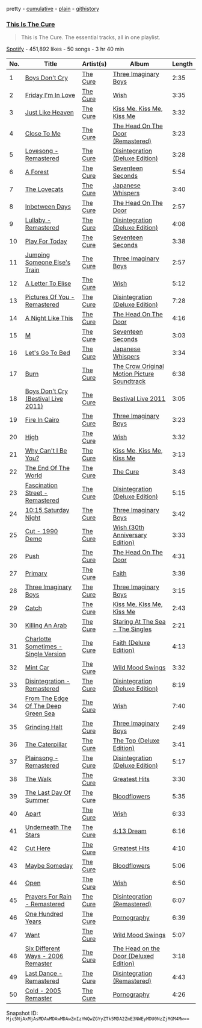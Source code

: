 pretty - [cumulative](/playlists/cumulative/37i9dQZF1DZ06evO4fzHck.md) - [plain](/playlists/plain/37i9dQZF1DZ06evO4fzHck) - [githistory](https://github.githistory.xyz/mackorone/spotify-playlist-archive/blob/main/playlists/plain/37i9dQZF1DZ06evO4fzHck)

### [This Is The Cure](https://open.spotify.com/playlist/37i9dQZF1DZ06evO4fzHck)

> This is The Cure\. The essential tracks, all in one playlist.

[Spotify](https://open.spotify.com/user/spotify) - 451,892 likes - 50 songs - 3 hr 40 min

| No. | Title | Artist(s) | Album | Length |
|---|---|---|---|---|
| 1 | [Boys Don't Cry](https://open.spotify.com/track/1QFh8OH1e78dGd3VyJZCAC) | [The Cure](https://open.spotify.com/artist/7bu3H8JO7d0UbMoVzbo70s) | [Three Imaginary Boys](https://open.spotify.com/album/0jYmAPQezr1aG75KerJCdG) | 2:35 |
| 2 | [Friday I'm In Love](https://open.spotify.com/track/4QlzkaRHtU8gAdwqjWmO8n) | [The Cure](https://open.spotify.com/artist/7bu3H8JO7d0UbMoVzbo70s) | [Wish](https://open.spotify.com/album/0aEL0zQ4XLuxQP0j7sLlS1) | 3:35 |
| 3 | [Just Like Heaven](https://open.spotify.com/track/4NnWuGQujzWUEg0uZokO5M) | [The Cure](https://open.spotify.com/artist/7bu3H8JO7d0UbMoVzbo70s) | [Kiss Me, Kiss Me, Kiss Me](https://open.spotify.com/album/6qRV8jXFV1fZG0TizFOuTE) | 3:32 |
| 4 | [Close To Me](https://open.spotify.com/track/4xiyq1iRdsxuU1BPUJ490Z) | [The Cure](https://open.spotify.com/artist/7bu3H8JO7d0UbMoVzbo70s) | [The Head On The Door \(Remastered\)](https://open.spotify.com/album/1keBgl5vblFhSc3nMZxPXG) | 3:23 |
| 5 | [Lovesong \- Remastered](https://open.spotify.com/track/2mIrfke7vosXAEWfz6ucyo) | [The Cure](https://open.spotify.com/artist/7bu3H8JO7d0UbMoVzbo70s) | [Disintegration \(Deluxe Edition\)](https://open.spotify.com/album/0H6TddUF2M63ZSHGvhk5yy) | 3:28 |
| 6 | [A Forest](https://open.spotify.com/track/4iVTSRiJAA18d3QglhyJ6Q) | [The Cure](https://open.spotify.com/artist/7bu3H8JO7d0UbMoVzbo70s) | [Seventeen Seconds](https://open.spotify.com/album/6hmiQJ6FbPEQIDeKEIKSck) | 5:54 |
| 7 | [The Lovecats](https://open.spotify.com/track/6q2T5xXao6mTS6LLE88L84) | [The Cure](https://open.spotify.com/artist/7bu3H8JO7d0UbMoVzbo70s) | [Japanese Whispers](https://open.spotify.com/album/5tAMx7VbNpPCvn35reMtFN) | 3:40 |
| 8 | [Inbetween Days](https://open.spotify.com/track/4CRpOsjhvgxjF7rQufmyZ1) | [The Cure](https://open.spotify.com/artist/7bu3H8JO7d0UbMoVzbo70s) | [The Head On The Door](https://open.spotify.com/album/7zJzNs8eVgbkVVSQSwKRtx) | 2:57 |
| 9 | [Lullaby \- Remastered](https://open.spotify.com/track/0ZYdUkAQmKHsaKRmq8tWSE) | [The Cure](https://open.spotify.com/artist/7bu3H8JO7d0UbMoVzbo70s) | [Disintegration \(Deluxe Edition\)](https://open.spotify.com/album/0H6TddUF2M63ZSHGvhk5yy) | 4:08 |
| 10 | [Play For Today](https://open.spotify.com/track/77HYwsktlwB37zyEH9dgYY) | [The Cure](https://open.spotify.com/artist/7bu3H8JO7d0UbMoVzbo70s) | [Seventeen Seconds](https://open.spotify.com/album/6hmiQJ6FbPEQIDeKEIKSck) | 3:38 |
| 11 | [Jumping Someone Else's Train](https://open.spotify.com/track/76XCLlTwCYYaqQ9aru4yLB) | [The Cure](https://open.spotify.com/artist/7bu3H8JO7d0UbMoVzbo70s) | [Three Imaginary Boys](https://open.spotify.com/album/0jYmAPQezr1aG75KerJCdG) | 2:57 |
| 12 | [A Letter To Elise](https://open.spotify.com/track/7mEGddVRDdESAibWOnbXoA) | [The Cure](https://open.spotify.com/artist/7bu3H8JO7d0UbMoVzbo70s) | [Wish](https://open.spotify.com/album/0aEL0zQ4XLuxQP0j7sLlS1) | 5:12 |
| 13 | [Pictures Of You \- Remastered](https://open.spotify.com/track/2o49Twc3qrNMOt8gq9W06L) | [The Cure](https://open.spotify.com/artist/7bu3H8JO7d0UbMoVzbo70s) | [Disintegration \(Deluxe Edition\)](https://open.spotify.com/album/0H6TddUF2M63ZSHGvhk5yy) | 7:28 |
| 14 | [A Night Like This](https://open.spotify.com/track/5AQqtXvhgDKl3v4JzkdEsG) | [The Cure](https://open.spotify.com/artist/7bu3H8JO7d0UbMoVzbo70s) | [The Head On The Door](https://open.spotify.com/album/7zJzNs8eVgbkVVSQSwKRtx) | 4:16 |
| 15 | [M](https://open.spotify.com/track/2iyEvZdipDeCmSW8v8PA32) | [The Cure](https://open.spotify.com/artist/7bu3H8JO7d0UbMoVzbo70s) | [Seventeen Seconds](https://open.spotify.com/album/6DCJNDiXeT5C8uSFNM8k56) | 3:03 |
| 16 | [Let's Go To Bed](https://open.spotify.com/track/7yZvWX3xZ50oh555vREpin) | [The Cure](https://open.spotify.com/artist/7bu3H8JO7d0UbMoVzbo70s) | [Japanese Whispers](https://open.spotify.com/album/5tAMx7VbNpPCvn35reMtFN) | 3:34 |
| 17 | [Burn](https://open.spotify.com/track/0tHOTQBn2M4CD2dcyHivth) | [The Cure](https://open.spotify.com/artist/7bu3H8JO7d0UbMoVzbo70s) | [The Crow Original Motion Picture Soundtrack](https://open.spotify.com/album/3y7Mwv7UqhABQqsGlzSL6n) | 6:38 |
| 18 | [Boys Don't Cry \(Bestival Live 2011\)](https://open.spotify.com/track/1YrhoxYtegw7IDv7JHJTHl) | [The Cure](https://open.spotify.com/artist/7bu3H8JO7d0UbMoVzbo70s) | [Bestival Live 2011](https://open.spotify.com/album/4BIu0GCMComOTwBzuS6PCI) | 3:05 |
| 19 | [Fire In Cairo](https://open.spotify.com/track/2ZZjAZLVSnHJnSNFN5AUCd) | [The Cure](https://open.spotify.com/artist/7bu3H8JO7d0UbMoVzbo70s) | [Three Imaginary Boys](https://open.spotify.com/album/0jYmAPQezr1aG75KerJCdG) | 3:23 |
| 20 | [High](https://open.spotify.com/track/1G5cCZhEI67suiGvSWAiZz) | [The Cure](https://open.spotify.com/artist/7bu3H8JO7d0UbMoVzbo70s) | [Wish](https://open.spotify.com/album/0aEL0zQ4XLuxQP0j7sLlS1) | 3:32 |
| 21 | [Why Can't I Be You?](https://open.spotify.com/track/4yvLuzn3JWfasEnHFVBbdM) | [The Cure](https://open.spotify.com/artist/7bu3H8JO7d0UbMoVzbo70s) | [Kiss Me, Kiss Me, Kiss Me](https://open.spotify.com/album/2ePzzwdioJqP6RsYMSMnlt) | 3:13 |
| 22 | [The End Of The World](https://open.spotify.com/track/0FMAfHeqwXjJPy0mcCm6ur) | [The Cure](https://open.spotify.com/artist/7bu3H8JO7d0UbMoVzbo70s) | [The Cure](https://open.spotify.com/album/54kHivms9VVDh6nQrWryv7) | 3:43 |
| 23 | [Fascination Street \- Remastered](https://open.spotify.com/track/2wanmHGKh4DFoOd04Klvuv) | [The Cure](https://open.spotify.com/artist/7bu3H8JO7d0UbMoVzbo70s) | [Disintegration \(Deluxe Edition\)](https://open.spotify.com/album/0H6TddUF2M63ZSHGvhk5yy) | 5:15 |
| 24 | [10:15 Saturday Night](https://open.spotify.com/track/2CdxmZfz23dIjK7iuxvvMO) | [The Cure](https://open.spotify.com/artist/7bu3H8JO7d0UbMoVzbo70s) | [Three Imaginary Boys](https://open.spotify.com/album/0jYmAPQezr1aG75KerJCdG) | 3:42 |
| 25 | [Cut \- 1990 Demo](https://open.spotify.com/track/0DuagCkRRIggdD2K058KHf) | [The Cure](https://open.spotify.com/artist/7bu3H8JO7d0UbMoVzbo70s) | [Wish \(30th Anniversary Edition\)](https://open.spotify.com/album/2Zj1cFOmfPfykuXLVGXhhe) | 3:33 |
| 26 | [Push](https://open.spotify.com/track/23RzgkADmUXaOm9YIgD8jm) | [The Cure](https://open.spotify.com/artist/7bu3H8JO7d0UbMoVzbo70s) | [The Head On The Door](https://open.spotify.com/album/7zJzNs8eVgbkVVSQSwKRtx) | 4:31 |
| 27 | [Primary](https://open.spotify.com/track/4fnx6Wman02ryvAOqKm6iI) | [The Cure](https://open.spotify.com/artist/7bu3H8JO7d0UbMoVzbo70s) | [Faith](https://open.spotify.com/album/1Vmdh3ybBnkJN6uBgD0xlo) | 3:39 |
| 28 | [Three Imaginary Boys](https://open.spotify.com/track/2rgYH8S363FAP3vunkUHnB) | [The Cure](https://open.spotify.com/artist/7bu3H8JO7d0UbMoVzbo70s) | [Three Imaginary Boys](https://open.spotify.com/album/0jYmAPQezr1aG75KerJCdG) | 3:15 |
| 29 | [Catch](https://open.spotify.com/track/3sNALJvZznQrafpRvniDCw) | [The Cure](https://open.spotify.com/artist/7bu3H8JO7d0UbMoVzbo70s) | [Kiss Me, Kiss Me, Kiss Me](https://open.spotify.com/album/6qRV8jXFV1fZG0TizFOuTE) | 2:43 |
| 30 | [Killing An Arab](https://open.spotify.com/track/1LpZAbTRcP46SqdJXCPIl9) | [The Cure](https://open.spotify.com/artist/7bu3H8JO7d0UbMoVzbo70s) | [Staring At The Sea \- The Singles](https://open.spotify.com/album/5JLKZcOSNXcm6xaX1vI7nB) | 2:21 |
| 31 | [Charlotte Sometimes \- Single Version](https://open.spotify.com/track/1rs7lqaXBlcw1N9wuHiQyJ) | [The Cure](https://open.spotify.com/artist/7bu3H8JO7d0UbMoVzbo70s) | [Faith \(Deluxe Edition\)](https://open.spotify.com/album/0BGTV9xi9NFdUjA3erGs1T) | 4:13 |
| 32 | [Mint Car](https://open.spotify.com/track/7qq2OOmApODpp23lPP7ds1) | [The Cure](https://open.spotify.com/artist/7bu3H8JO7d0UbMoVzbo70s) | [Wild Mood Swings](https://open.spotify.com/album/4VArO919KzAphNk7Kei20g) | 3:32 |
| 33 | [Disintegration \- Remastered](https://open.spotify.com/track/5LO3M8pfuprpwNN1p3tuxW) | [The Cure](https://open.spotify.com/artist/7bu3H8JO7d0UbMoVzbo70s) | [Disintegration \(Deluxe Edition\)](https://open.spotify.com/album/0H6TddUF2M63ZSHGvhk5yy) | 8:19 |
| 34 | [From The Edge Of The Deep Green Sea](https://open.spotify.com/track/5Pmpq3bZzrjT9HuYbvMviP) | [The Cure](https://open.spotify.com/artist/7bu3H8JO7d0UbMoVzbo70s) | [Wish](https://open.spotify.com/album/0aEL0zQ4XLuxQP0j7sLlS1) | 7:40 |
| 35 | [Grinding Halt](https://open.spotify.com/track/4wJGF0EeEgwX8mBJcbwESi) | [The Cure](https://open.spotify.com/artist/7bu3H8JO7d0UbMoVzbo70s) | [Three Imaginary Boys](https://open.spotify.com/album/0jYmAPQezr1aG75KerJCdG) | 2:49 |
| 36 | [The Caterpillar](https://open.spotify.com/track/6rH2JRSsG4PInKoUOcshrX) | [The Cure](https://open.spotify.com/artist/7bu3H8JO7d0UbMoVzbo70s) | [The Top \(Deluxe Edition\)](https://open.spotify.com/album/5OniNO040dM4H5kAlet3XV) | 3:41 |
| 37 | [Plainsong \- Remastered](https://open.spotify.com/track/4gcfxHL1iRgP0RHCDYMNIo) | [The Cure](https://open.spotify.com/artist/7bu3H8JO7d0UbMoVzbo70s) | [Disintegration \(Deluxe Edition\)](https://open.spotify.com/album/0H6TddUF2M63ZSHGvhk5yy) | 5:17 |
| 38 | [The Walk](https://open.spotify.com/track/3YjrW1eYPTtcDwfGyDwdtn) | [The Cure](https://open.spotify.com/artist/7bu3H8JO7d0UbMoVzbo70s) | [Greatest Hits](https://open.spotify.com/album/093amtf9s8VkIdUtvd2Tap) | 3:30 |
| 39 | [The Last Day Of Summer](https://open.spotify.com/track/1tr425D7noUgk7bGuT2mJu) | [The Cure](https://open.spotify.com/artist/7bu3H8JO7d0UbMoVzbo70s) | [Bloodflowers](https://open.spotify.com/album/5HJmojoRWpw0GYiRjdLT6B) | 5:35 |
| 40 | [Apart](https://open.spotify.com/track/6g5yxNUBisdqOqBLHeWQFc) | [The Cure](https://open.spotify.com/artist/7bu3H8JO7d0UbMoVzbo70s) | [Wish](https://open.spotify.com/album/0aEL0zQ4XLuxQP0j7sLlS1) | 6:33 |
| 41 | [Underneath The Stars](https://open.spotify.com/track/0PKVjYlKw7z3IvKAoxrYTR) | [The Cure](https://open.spotify.com/artist/7bu3H8JO7d0UbMoVzbo70s) | [4:13 Dream](https://open.spotify.com/album/0gd0t1iQ3WReB8TNQvALTV) | 6:16 |
| 42 | [Cut Here](https://open.spotify.com/track/1SuAd1VNCDpM2ovs1ic9tN) | [The Cure](https://open.spotify.com/artist/7bu3H8JO7d0UbMoVzbo70s) | [Greatest Hits](https://open.spotify.com/album/093amtf9s8VkIdUtvd2Tap) | 4:10 |
| 43 | [Maybe Someday](https://open.spotify.com/track/6x2f8jgLWU8IrBSuNdvoWj) | [The Cure](https://open.spotify.com/artist/7bu3H8JO7d0UbMoVzbo70s) | [Bloodflowers](https://open.spotify.com/album/5HJmojoRWpw0GYiRjdLT6B) | 5:06 |
| 44 | [Open](https://open.spotify.com/track/21BxZ4jL908jasBK4t1HqU) | [The Cure](https://open.spotify.com/artist/7bu3H8JO7d0UbMoVzbo70s) | [Wish](https://open.spotify.com/album/0aEL0zQ4XLuxQP0j7sLlS1) | 6:50 |
| 45 | [Prayers For Rain \- Remastered](https://open.spotify.com/track/7mJ8LgmL8VX9jJGgqbbzFv) | [The Cure](https://open.spotify.com/artist/7bu3H8JO7d0UbMoVzbo70s) | [Disintegration \(Remastered\)](https://open.spotify.com/album/6DZNOsLXIU2zOQfQDwDpIS) | 6:07 |
| 46 | [One Hundred Years](https://open.spotify.com/track/5D9ArD78F5e39isS8BNCfl) | [The Cure](https://open.spotify.com/artist/7bu3H8JO7d0UbMoVzbo70s) | [Pornography](https://open.spotify.com/album/0qJ30kPyjNkKjtV5h0JpHm) | 6:39 |
| 47 | [Want](https://open.spotify.com/track/3sig1llmylqwzF6CXKJBcc) | [The Cure](https://open.spotify.com/artist/7bu3H8JO7d0UbMoVzbo70s) | [Wild Mood Swings](https://open.spotify.com/album/4VArO919KzAphNk7Kei20g) | 5:07 |
| 48 | [Six Different Ways \- 2006 Remaster](https://open.spotify.com/track/24W113iYyDEa2d6lqfgikX) | [The Cure](https://open.spotify.com/artist/7bu3H8JO7d0UbMoVzbo70s) | [The Head on the Door \(Deluxed Edition\)](https://open.spotify.com/album/4Uq47onfCEj5en94jpHovk) | 3:18 |
| 49 | [Last Dance \- Remastered](https://open.spotify.com/track/5wogpGnbWL89uAlRviQWJL) | [The Cure](https://open.spotify.com/artist/7bu3H8JO7d0UbMoVzbo70s) | [Disintegration \(Remastered\)](https://open.spotify.com/album/6DZNOsLXIU2zOQfQDwDpIS) | 4:43 |
| 50 | [Cold \- 2005 Remaster](https://open.spotify.com/track/3XerBkjkILRc48huk5NkLG) | [The Cure](https://open.spotify.com/artist/7bu3H8JO7d0UbMoVzbo70s) | [Pornography](https://open.spotify.com/album/33TDfmEXufojT6jxgb3BTK) | 4:26 |

Snapshot ID: `Mjc5NjAxMjAsMDAwMDAwMDAwZmIzYWQwZGYyZTk5MDA2ZmE3NWEyMDU0NzZjMGM4Mw==`
